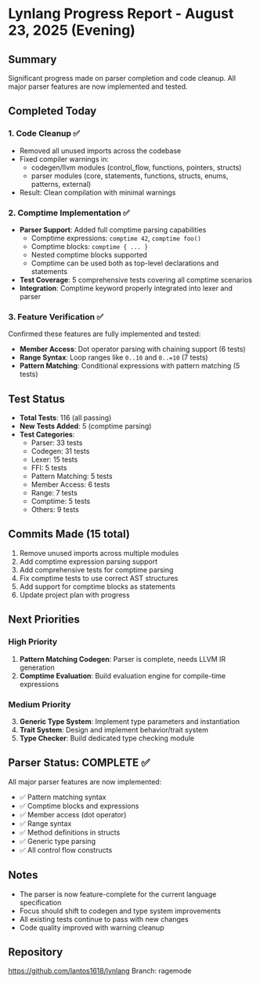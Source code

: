 # Lynlang Progress Report - August 23, 2025 (Evening)

## Summary
Significant progress made on parser completion and code cleanup. All major parser features are now implemented and tested.

## Completed Today

### 1. Code Cleanup ✅
- Removed all unused imports across the codebase
- Fixed compiler warnings in:
  - codegen/llvm modules (control_flow, functions, pointers, structs)
  - parser modules (core, statements, functions, structs, enums, patterns, external)
- Result: Clean compilation with minimal warnings

### 2. Comptime Implementation ✅
- **Parser Support**: Added full comptime parsing capabilities
  - Comptime expressions: `comptime 42`, `comptime foo()`
  - Comptime blocks: `comptime { ... }`
  - Nested comptime blocks supported
  - Comptime can be used both as top-level declarations and statements
- **Test Coverage**: 5 comprehensive tests covering all comptime scenarios
- **Integration**: Comptime keyword properly integrated into lexer and parser

### 3. Feature Verification ✅
Confirmed these features are fully implemented and tested:
- **Member Access**: Dot operator parsing with chaining support (6 tests)
- **Range Syntax**: Loop ranges like `0..10` and `0..=10` (7 tests)
- **Pattern Matching**: Conditional expressions with pattern matching (5 tests)

## Test Status
- **Total Tests**: 116 (all passing)
- **New Tests Added**: 5 (comptime parsing)
- **Test Categories**:
  - Parser: 33 tests
  - Codegen: 31 tests
  - Lexer: 15 tests
  - FFI: 5 tests
  - Pattern Matching: 5 tests
  - Member Access: 6 tests
  - Range: 7 tests
  - Comptime: 5 tests
  - Others: 9 tests

## Commits Made (15 total)
1. Remove unused imports across multiple modules
2. Add comptime expression parsing support
3. Add comprehensive tests for comptime parsing
4. Fix comptime tests to use correct AST structures
5. Add support for comptime blocks as statements
6. Update project plan with progress

## Next Priorities

### High Priority
1. **Pattern Matching Codegen**: Parser is complete, needs LLVM IR generation
2. **Comptime Evaluation**: Build evaluation engine for compile-time expressions

### Medium Priority
3. **Generic Type System**: Implement type parameters and instantiation
4. **Trait System**: Design and implement behavior/trait system
5. **Type Checker**: Build dedicated type checking module

## Parser Status: COMPLETE ✅
All major parser features are now implemented:
- ✅ Pattern matching syntax
- ✅ Comptime blocks and expressions
- ✅ Member access (dot operator)
- ✅ Range syntax
- ✅ Method definitions in structs
- ✅ Generic type parsing
- ✅ All control flow constructs

## Notes
- The parser is now feature-complete for the current language specification
- Focus should shift to codegen and type system improvements
- All existing tests continue to pass with new changes
- Code quality improved with warning cleanup

## Repository
https://github.com/lantos1618/lynlang
Branch: ragemode